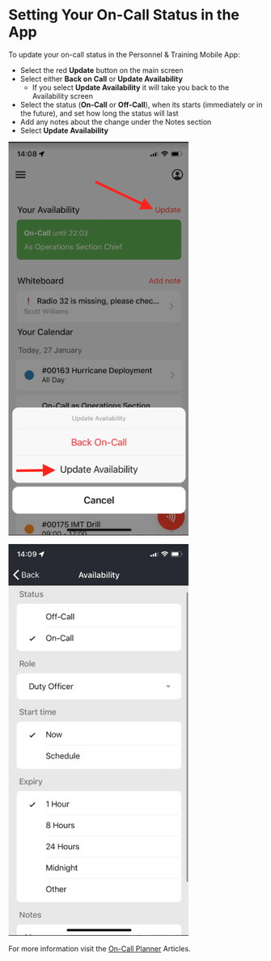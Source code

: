 # Setting Your On-Call Status in the App

To update your on-call status in the Personnel & Training Mobile App:

* Select the red **Update** button on the main screen
* Select either **Back on Call** or **Update Availability**
  * If you select **Update Availability** it will take you back to the Availability screen
* Select the status (**On-Call** or **Off-Call**), when its starts (immediately or in the future), and set how long the status will last
* Add any notes about the change under the Notes section
* Select **Update Availability**

![](<../../.gitbook/assets/Screen Shot 2022-01-27 at 8.52.55 AM.png>)

![](<../../.gitbook/assets/Screen Shot 2022-01-27 at 8.55.16 AM (1).png>)

For more information visit the [On-Call Planner](../on-call-planner/) Articles.
